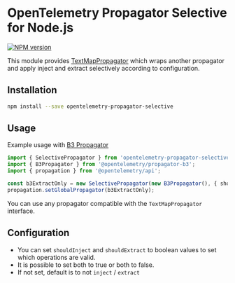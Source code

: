 # OpenTelemetry Propagator Selective for Node.js
[![NPM version](https://img.shields.io/npm/v/opentelemetry-propagator-selective.svg)](https://www.npmjs.com/package/opentelemetry-propagator-selective)

This module provides [TextMapPropagator](https://github.com/open-telemetry/opentelemetry-js-api/blob/80d617b1f2a6807a11497951d1c63daf6a5fe705/src/propagation/TextMapPropagator.ts#L30) which wraps another propagator and apply inject and extract selectively according to configuration. 

## Installation

```bash
npm install --save opentelemetry-propagator-selective
```

##  Usage
Example usage with [B3 Propagator](https://www.npmjs.com/package/@opentelemetry/propagator-b3)

```ts
import { SelectivePropagator } from 'opentelemetry-propagator-selective';
import { B3Propagator } from '@opentelemetry/propagator-b3';
import { propagation } from '@opentelemetry/api';

const b3ExtractOnly = new SelectivePropagator(new B3Propagator(), { shouldExtract: true, shouldInject: false});
propagation.setGlobalPropagator(b3ExtractOnly);
```

You can use any propagator compatible with the `TextMapPropagator` interface.

## Configuration
- You can set `shouldInject` and `shouldExtract` to boolean values to set which operations are valid. 
- It is possible to set both to true or both to false. 
- If not set, default is to not `inject` / `extract`

